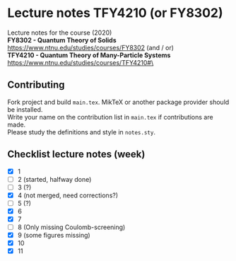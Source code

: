 # Lecture notes TFY4210 (or FY8302)

Lecture notes for the course (2020)\
**FY8302 - Quantum Theory of Solids** https://www.ntnu.edu/studies/courses/FY8302 (and / or)\
**TFY4210 - Quantum Theory of Many-Particle Systems** https://www.ntnu.edu/studies/courses/TFY4210#\

## Contributing
Fork project and build ```main.tex```. MikTeX or another package provider should be installed. \
Write your name on the contribution list in ```main.tex``` if contributions are made.\
Please study the definitions and style in ```notes.sty```.


## Checklist lecture notes (week)

- [x] 1
- [ ] 2 (started, halfway done)
- [ ] 3 (?)
- [x] 4 (not merged, need corrections?)
- [ ] 5 (?)
- [x] 6
- [x] 7 
- [ ] 8 (Only missing Coulomb-screening)
- [x] 9 (some figures missing)
- [x] 10
- [x] 11 
